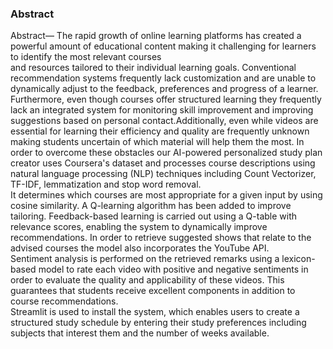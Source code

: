 <h3>Abstract</h3>
<p>Abstract— The rapid growth of online learning platforms has created a powerful amount of educational content making it challenging for learners to identify the most relevant courses<br>
and resources tailored to their individual learning goals. Conventional recommendation systems frequently lack customization and are unable to dynamically adjust to the feedback,
preferences and progress of a learner. Furthermore, even though courses offer structured learning they frequently lack an integrated system for monitoring skill improvement and improving suggestions based on personal contact.Additionally, even while videos are essential for learning their efficiency and quality are frequently unknown making students uncertain of which material will help them the most.
In order to overcome these obstacles our AI-powered personalized study plan creator uses Coursera's dataset and processes course descriptions using natural language processing (NLP) 
techniques including Count Vectorizer, TF-IDF, lemmatization and stop word removal.<br> It determines which courses are most appropriate for a given input by using cosine similarity.
A Q-learning algorithm has been added to improve tailoring. Feedback-based learning is carried out using a Q-table with relevance scores, enabling the system to dynamically improve recommendations.
In order to retrieve suggested shows that relate to the advised courses the model also incorporates the YouTube API. <br>Sentiment analysis is performed on the retrieved remarks using a lexicon-based model
to rate each video with positive and negative sentiments in order to evaluate the quality and applicability of these videos. This guarantees that students receive excellent components 
in addition to course recommendations.<br> Streamlit is used to install the system, which enables users to create a structured study schedule by entering their study preferences
including subjects that interest them and the number of weeks available.</p>
